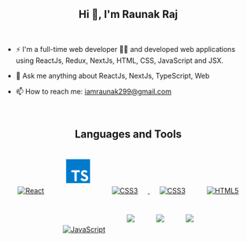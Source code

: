 ## **<div align="center"> Hi 👋, I'm Raunak Raj</div>**

<br/>

- ⚡  I'm a full-time web developer 👨‍💻 and developed web applications using ReactJs, Redux, NextJs, HTML, CSS, JavaScript and JSX.
  
- 💬 Ask me anything about ReactJs, NextJs, TypeScript, Web
  
- 📫 How to reach me: iamraunak299@gmail.com

 <br/>


 ## **<div align="center">Languages and Tools</div>**  
 <div align="center" >  
<a href="https://reactjs.org/" target="_blank"><img style="margin: 20px" src="https://profilinator.rishav.dev/skills-assets/react-original-wordmark.svg" alt="React" height="50" /></a>  
<a href="https://www.typescriptlang.org/docs/" target="_blank"><img style="margin: 20px" src="https://raw.githubusercontent.com/devicons/devicon/master/icons/typescript/typescript-original.svg" height="50" /></a>  
<a href="https://nextjs.org/" target="_blank">
<img style="margin: 20px" src="https://upload.wikimedia.org/wikipedia/commons/thumb/8/8e/Nextjs-logo.svg/788px-Nextjs-logo.svg.png" alt="CSS3" height="50" />
</a>
<a href="https://www.w3schools.com/css/" target="_blank"><img style="margin: 20px" src="https://profilinator.rishav.dev/skills-assets/css3-original-wordmark.svg" alt="CSS3" height="50" /></a>  
<a href="https://en.wikipedia.org/wiki/HTML5" target="_blank"><img style="margin: 20px" src="https://profilinator.rishav.dev/skills-assets/html5-original-wordmark.svg" alt="HTML5" height="50" /></a>  
<a href="https://www.javascript.com/" target="_blank"><img style="margin: 20px" src="https://profilinator.rishav.dev/skills-assets/javascript-original.svg" alt="JavaScript" height="50" /></a>  
<a href="https://git-scm.com/" target="_blank"><img style="margin: 20px" height="50" src="https://camo.githubusercontent.com/fcafa5ebc1f5f789ae7d012a3ecd8fe7bda49516591caf7c37698f764165d880/68747470733a2f2f7777772e766563746f726c6f676f2e7a6f6e652f6c6f676f732f6769742d73636d2f6769742d73636d2d69636f6e2e737667"/></a> 
<a href="https://www.figma.com/" target="_blank"><img style="margin: 20px" height="50" src="https://camo.githubusercontent.com/f32e9cca1f0df0138a8f536217daa54ad21b6913642422f32e3c5c623f3a06b9/68747470733a2f2f7777772e766563746f726c6f676f2e7a6f6e652f6c6f676f732f6669676d612f6669676d612d69636f6e2e737667"/></a> 
<a href="https://www.postman.com/" target="_blank"><img style="margin: 20px" height="50" src="https://camo.githubusercontent.com/a13ca5b988ada41839ebe4f88455e63419a1b56fcb5eda207794cd1649a61d2c/68747470733a2f2f7777772e766563746f726c6f676f2e7a6f6e652f6c6f676f732f676574706f73746d616e2f676574706f73746d616e2d69636f6e2e737667"/></a> 
</div>  


<!--
**raunak299/raunak299** is a ✨ _special_ ✨ repository because its `README.md` (this file) appears on your GitHub profile.

Here are some ideas to get you started:

- ⚡  I'm a full-time web developer 👨‍💻 and developed web applications using ReactJs, Redux, NextJs, HTML, CSS, JavaScript and JSX.
- 💬 Ask me anything about ReactJs, NextJs, TypeScript, Web
- 📫 How to reach me: iamraunak299@gmail.com
-->
